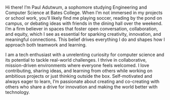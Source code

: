 Hi there! I’m Paul Adutwum, a sophomore studying Engineering and Computer Science at Bates College. When I’m not immersed in my projects or school work, you’ll likely find me playing soccer, reading by the pond on campus, or debating ideas with friends in the dining hall over the weekend. I’m a firm believer in spaces that foster open conversation, collaboration, and equity, which I see as essential for sparking creativity, innovation, and meaningful connections. This belief drives everything I do and shapes how I approach both teamwork and learning.

I am a tech enthusiast with a unrelenting curiosity for computer science and its potential to tackle real-world challenges. I thrive in collaborative, mission-driven environments where everyone feels welcomed. I love contributing, sharing ideas, and learning from others while working on ambitious projects or just thinking outside the box. Self-motivated and always eager to learn, I’m passionate about creating and co-creating with others who share a drive for innovation and making the world better with technology.

<!---
PaulAdutwum/PaulAdutwum is a ✨ special ✨ repository because its `README.md` (this file) appears on your GitHub profile.
You can click the Preview link to take a look at your changes.
--->
